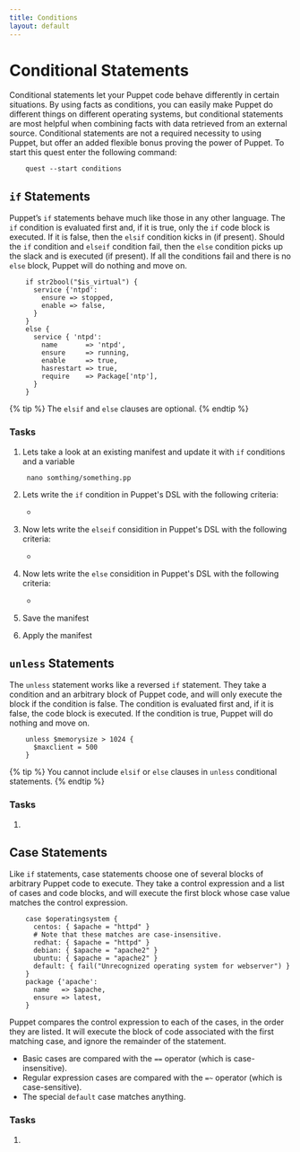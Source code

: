 ```yaml
---
title: Conditions
layout: default
---
```


# Conditional Statements

Conditional statements let your Puppet code behave differently in certain situations. By using facts as conditions, you can easily make Puppet do different things on different operating systems, but conditional statements are most helpful when combining facts with data retrieved from an external source. Conditional statements are not a required necessity to using Puppet, but offer an added flexible bonus proving the power of Puppet. To start this quest enter the following command:

		quest --start conditions

## `if` Statements

Puppet’s `if` statements behave much like those in any other language. The `if` condition is evaluated first and, if it is true, only the `if` code block is executed. If it is false, then the `elsif` condition kicks in (if present). Should the `if` condition and `elseif` condition fail, then the `else` condition picks up the slack and is executed (if present). If all the conditions fail and there is no `else` block, Puppet will do nothing and move on.

		if str2bool("$is_virtual") {
		  service {'ntpd':
			ensure => stopped,
			enable => false,
		  }
		}
		else {
		  service { 'ntpd':
			name       => 'ntpd',
			ensure     => running,
			enable     => true,
			hasrestart => true,
			require    => Package['ntp'],
		  }
		}

{% tip %}
The `elsif` and `else` clauses are optional.
{% endtip %}

### Tasks

1. Lets take a look at an existing manifest and update it with `if` conditions and a variable

		nano somthing/something.pp

2. Lets write the `if` condition in Puppet's DSL with the following criteria:

	- 

3. Now lets write the `elseif` considition in Puppet's DSL with the following criteria:

	- 

4. Now lets write the `else` considition in Puppet's DSL with the following criteria:

	- 

5. Save the manifest

6. Apply the manifest


## `unless` Statements

The `unless` statement works like a reversed `if` statement. They take a condition and an arbitrary block of Puppet code, and will only execute the block if the condition is false. The condition is evaluated first and, if it is false, the code block is executed. If the condition is true, Puppet will do nothing and move on.

		unless $memorysize > 1024 {
		  $maxclient = 500
		}

{% tip %}
You cannot include `elsif` or `else` clauses in `unless` conditional statements.
{% endtip %}

### Tasks

1.

## Case Statements

Like `if` statements, case statements choose one of several blocks of arbitrary Puppet code to execute. They take a control expression and a list of cases and code blocks, and will execute the first block whose case value matches the control expression.

		case $operatingsystem {
		  centos: { $apache = "httpd" }
		  # Note that these matches are case-insensitive.
		  redhat: { $apache = "httpd" }
		  debian: { $apache = "apache2" }
		  ubuntu: { $apache = "apache2" }
		  default: { fail("Unrecognized operating system for webserver") }
		}
		package {'apache':
		  name   => $apache,
		  ensure => latest,
		}

Puppet compares the control expression to each of the cases, in the order they are listed. It will execute the block of code associated with the first matching case, and ignore the remainder of the statement.

- Basic cases are compared with the `==` operator (which is case-insensitive).
- Regular expression cases are compared with the `=~` operator (which is case-sensitive).
- The special `default` case matches anything.

### Tasks

1. 


